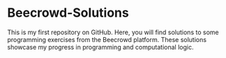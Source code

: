 # Beecrowd-Solutions
This is my first repository on GitHub. Here, you will find solutions to some programming exercises from the Beecrowd platform. These solutions showcase my progress in programming and computational logic.
